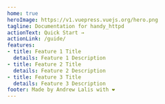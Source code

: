 ```yaml
---
home: true
heroImage: https://v1.vuepress.vuejs.org/hero.png
tagline: Documentation for handy_httpd
actionText: Quick Start →
actionLink: /guide/
features:
- title: Feature 1 Title
  details: Feature 1 Description
- title: Feature 2 Title
  details: Feature 2 Description
- title: Feature 3 Title
  details: Feature 3 Description
footer: Made by Andrew Lalis with ❤️
---
```

